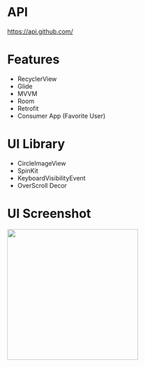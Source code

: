 # API
https://api.github.com/

# Features
- RecyclerView
- Glide
- MVVM
- Room
- Retrofit
- Consumer App (Favorite User)

# UI Library
- CircleImageView
- SpinKit
- KeyboardVisibilityEvent
- OverScroll Decor

# UI Screenshot
<img src="https://user-images.githubusercontent.com/39628606/116575088-8768ff00-a938-11eb-9c2a-35d84d32ee8c.jpg" width="300">
